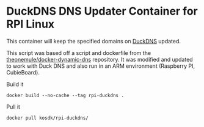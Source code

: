 DuckDNS DNS Updater Container for RPI Linux
=====

This container will keep the specified domains on [DuckDNS](https://www.duckdns.org) updated.

This script was based off a script and dockerfile from the [theonemule/docker-dynamic-dns](https://github.com/theonemule/docker-dynamic-dns) repository. It was modified and updated to work with Duck DNS and also run in an ARM environment (Raspberry PI, CubieBoard).

Build it
```
docker build --no-cache --tag rpi-duckdns .
```

Pull it
```
docker pull kosdk/rpi-duckdns/
```
